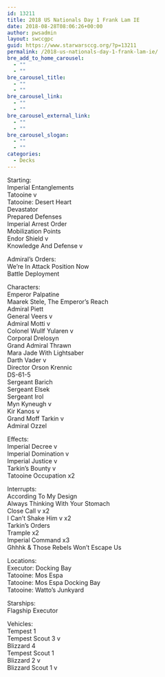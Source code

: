 ```yaml
---
id: 13211
title: 2018 US Nationals Day 1 Frank Lam IE
date: 2018-08-28T08:06:26+00:00
author: pwsadmin
layout: swccgpc
guid: https://www.starwarsccg.org/?p=13211
permalink: /2018-us-nationals-day-1-frank-lam-ie/
bre_add_to_home_carousel:
  - ""
  - ""
bre_carousel_title:
  - ""
  - ""
bre_carousel_link:
  - ""
  - ""
bre_carousel_external_link:
  - ""
  - ""
bre_carousel_slogan:
  - ""
  - ""
categories:
  - Decks
---
```

Starting:  
Imperial Entanglements  
Tatooine v  
Tatooine: Desert Heart  
Devastator  
Prepared Defenses  
Imperial Arrest Order  
Mobilization Points  
Endor Shield v  
Knowledge And Defense v

Admiral’s Orders:  
We’re In Attack Position Now  
Battle Deployment

Characters:  
Emperor Palpatine  
Maarek Stele, The Emperor’s Reach  
Admiral Piett  
General Veers v  
Admiral Motti v  
Colonel Wullf Yularen v  
Corporal Drelosyn  
Grand Admiral Thrawn  
Mara Jade With Lightsaber  
Darth Vader v  
Director Orson Krennic  
DS-61-5  
Sergeant Barich  
Sergeant Elsek  
Sergeant Irol  
Myn Kyneugh v  
Kir Kanos v  
Grand Moff Tarkin v  
Admiral Ozzel

Effects:  
Imperial Decree v  
Imperial Domination v  
Imperial Justice v  
Tarkin’s Bounty v  
Tatooine Occupation x2

Interrupts:  
According To My Design  
Always Thinking With Your Stomach  
Close Call v x2  
I Can’t Shake Him v x2  
Tarkin’s Orders  
Trample x2  
Imperial Command x3  
Ghhhk & Those Rebels Won’t Escape Us

Locations:  
Executor: Docking Bay  
Tatooine: Mos Espa  
Tatooine: Mos Espa Docking Bay  
Tatooine: Watto’s Junkyard

Starships:  
Flagship Executor

Vehicles:  
Tempest 1  
Tempest Scout 3 v  
Blizzard 4  
Tempest Scout 1  
Blizzard 2 v  
Blizzard Scout 1 v